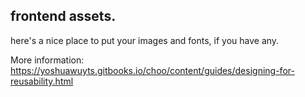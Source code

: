 ## frontend assets.

here's a nice place to put your images and fonts, if you have any.

More information:  https://yoshuawuyts.gitbooks.io/choo/content/guides/designing-for-reusability.html
